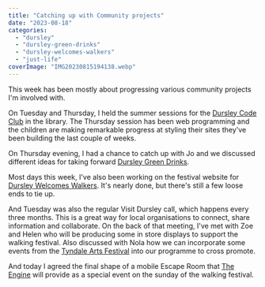 ```yaml
---
title: "Catching up with Community projects"
date: "2023-08-18"
categories: 
  - "dursley"
  - "dursley-green-drinks"
  - "dursley-welcomes-walkers"
  - "just-life"
coverImage: "IMG20230815194138.webp"
---
```


This week has been mostly about progressing various community projects I'm involved with.

On Tuesday and Thursday, I held the summer sessions for the [Dursley Code Club](https://www.facebook.com/dursleycodeclub) in the library. The Thursday session has been web programming and the children are making remarkable progress at styling their sites they've been building the last couple of weeks.

On Thursday evening, I had a chance to catch up with Jo and we discussed different ideas for taking forward [Dursley Green Drinks](https://www.facebook.com/dursleygreendrinks/).

Most days this week, I've also been working on the festival website for [Dursley Welcomes Walkers](https://dursleywelcomeswalkers.org.uk/). It's nearly done, but there's still a few loose ends to tie up.

And Tuesday was also the regular Visit Dursley call, which happens every three months. This is a great way for local organisations to connect, share information and collaborate. On the back of that meeting, I've met with Zoe and Helen who will be producing some in store displays to support the walking festival. Also discussed with Nola how we can incorporate some events from the [Tyndale Arts Festival](https://www.tyndalearts.co.uk/) into our programme to cross promote.

And today I agreed the final shape of a mobile Escape Room that [The Engine](https://www.theengine.org.uk/) will provide as a special event on the sunday of the walking festival.
